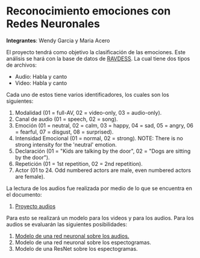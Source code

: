 # Reconocimiento emociones con Redes Neuronales

**Integrantes**: Wendy Garcia y Maria Acero

El proyecto tendrá como objetivo la clasificación de las emociones. Este análisis se hará con la base de datos de [RAVDESS](https://zenodo.org/record/1188976#.XoEvLYhKhPa). La cual tiene dos tipos de archivos:
- Audio: Habla y canto
- Video: Habla y canto

Cada uno de estos tiene varios identificadores, los cuales son los siguientes: 

1. Modalidad (01 = full-AV, 02 = video-only, 03 = audio-only).
2. Canal de audio (01 = speech, 02 = song).
3. Emoción (01 = neutral, 02 = calm, 03 = happy, 04 = sad, 05 = angry, 06 = fearful, 07 = disgust, 08 = surprised).
4. Intensidad Emocional (01 = normal, 02 = strong). NOTE: There is no strong intensity for the 'neutral' emotion.
5. Declaración (01 = "Kids are talking by the door", 02 = "Dogs are sitting by the door").
6. Repetición (01 = 1st repetition, 02 = 2nd repetition).
7. Actor (01 to 24. Odd numbered actors are male, even numbered actors are female).

La lectura de los audios fue realizada por medio de lo que se encuentra en el documento: 
1. [Proyecto audios](https://github.com/mafeacero/Reconocimiento-emociones-con-Redes-Neuronales/blob/master/Proyecto.ipynb) 

Para esto se realizará un modelo para los videos y para los audios. Para los audios se evaluarán las siguientes posibilidades:
1. [Modelo de una red neuronal sobre los audios.](https://github.com/mafeacero/Reconocimiento-emociones-con-Redes-Neuronales/blob/master/NN_Audio_An%C3%A1lsis_de_sentimientos.ipynb) 
2. Modelo de una red neuronal sobre los espectogramas. 
3. Modelo de una ResNet sobre los espectogramas. 

